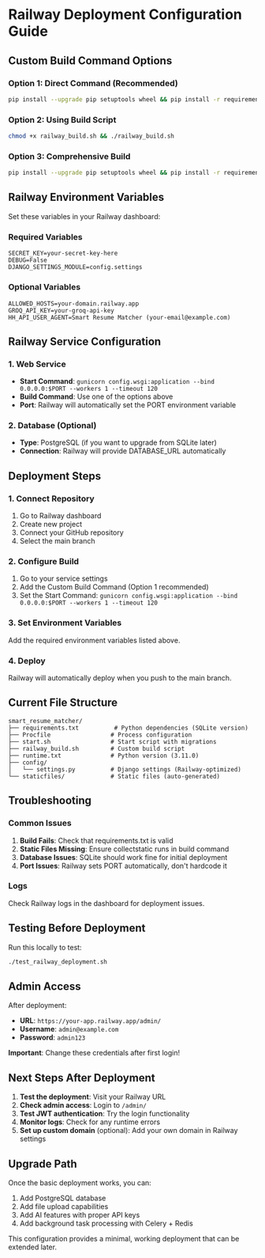 # Railway Deployment Configuration Guide

## Custom Build Command Options

### Option 1: Direct Command (Recommended)
```bash
pip install --upgrade pip setuptools wheel && pip install -r requirements.txt && python manage.py collectstatic --noinput
```

### Option 2: Using Build Script
```bash
chmod +x railway_build.sh && ./railway_build.sh
```

### Option 3: Comprehensive Build
```bash
pip install --upgrade pip setuptools wheel && pip install -r requirements.txt && python manage.py collectstatic --noinput --clear && python manage.py check --deploy
```

## Railway Environment Variables

Set these variables in your Railway dashboard:

### Required Variables
```
SECRET_KEY=your-secret-key-here
DEBUG=False
DJANGO_SETTINGS_MODULE=config.settings
```

### Optional Variables
```
ALLOWED_HOSTS=your-domain.railway.app
GROQ_API_KEY=your-groq-api-key
HH_API_USER_AGENT=Smart Resume Matcher (your-email@example.com)
```

## Railway Service Configuration

### 1. Web Service
- **Start Command**: `gunicorn config.wsgi:application --bind 0.0.0.0:$PORT --workers 1 --timeout 120`
- **Build Command**: Use one of the options above
- **Port**: Railway will automatically set the PORT environment variable

### 2. Database (Optional)
- **Type**: PostgreSQL (if you want to upgrade from SQLite later)
- **Connection**: Railway will provide DATABASE_URL automatically

## Deployment Steps

### 1. Connect Repository
1. Go to Railway dashboard
2. Create new project
3. Connect your GitHub repository
4. Select the main branch

### 2. Configure Build
1. Go to your service settings
2. Add the Custom Build Command (Option 1 recommended)
3. Set the Start Command: `gunicorn config.wsgi:application --bind 0.0.0.0:$PORT --workers 1 --timeout 120`

### 3. Set Environment Variables
Add the required environment variables listed above.

### 4. Deploy
Railway will automatically deploy when you push to the main branch.

## Current File Structure

```
smart_resume_matcher/
├── requirements.txt          # Python dependencies (SQLite version)
├── Procfile                 # Process configuration
├── start.sh                 # Start script with migrations
├── railway_build.sh         # Custom build script
├── runtime.txt              # Python version (3.11.0)
├── config/
│   └── settings.py          # Django settings (Railway-optimized)
└── staticfiles/             # Static files (auto-generated)
```

## Troubleshooting

### Common Issues

1. **Build Fails**: Check that requirements.txt is valid
2. **Static Files Missing**: Ensure collectstatic runs in build command
3. **Database Issues**: SQLite should work fine for initial deployment
4. **Port Issues**: Railway sets PORT automatically, don't hardcode it

### Logs
Check Railway logs in the dashboard for deployment issues.

## Testing Before Deployment

Run this locally to test:
```bash
./test_railway_deployment.sh
```

## Admin Access

After deployment:
- **URL**: `https://your-app.railway.app/admin/`
- **Username**: `admin@example.com`
- **Password**: `admin123`

**Important**: Change these credentials after first login!

## Next Steps After Deployment

1. **Test the deployment**: Visit your Railway URL
2. **Check admin access**: Login to `/admin/`
3. **Test JWT authentication**: Try the login functionality
4. **Monitor logs**: Check for any runtime errors
5. **Set up custom domain** (optional): Add your own domain in Railway settings

## Upgrade Path

Once the basic deployment works, you can:
1. Add PostgreSQL database
2. Add file upload capabilities
3. Add AI features with proper API keys
4. Add background task processing with Celery + Redis

This configuration provides a minimal, working deployment that can be extended later.
